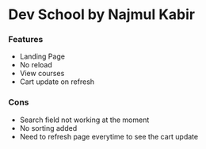 # Dev School by Najmul Kabir
### Features
* Landing Page 
* No reload
* View courses
* Cart update on refresh

### Cons
* Search field not working at the moment
* No sorting added
* Need to refresh page everytime to see the cart update
